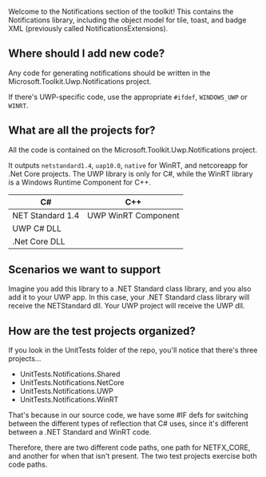 Welcome to the Notifications section of the toolkit! This contains the Notifications library, including the object model for tile, toast, and badge XML (previously called NotificationsExtensions).

## Where should I add new code?
Any code for generating notifications should be written in the Microsoft.Toolkit.Uwp.Notifications project.

If there's UWP-specific code, use the appropriate `#ifdef`, `WINDOWS_UWP` or `WINRT`.

## What are all the projects for?
All the code is contained on the Microsoft.Toolkit.Uwp.Notifications project.

It outputs `netstandard1.4`, `uap10.0`, `native` for WinRT, and netcoreapp for .Net Core projects. The UWP library is only for C#, while the WinRT library is a Windows Runtime Component for C++.


| C#               | C++      |
| ---------------- | ------------------- |
| NET Standard 1.4 | UWP WinRT Component |
| UWP C# DLL |                     |
| .Net Core DLL |                     |



## Scenarios we want to support

Imagine you add this library to a .NET Standard class library, and you also add it to your UWP app. In this case, your .NET Standard class library will receive the NETStandard dll. Your UWP project will receive the UWP dll.

## How are the test projects organized?

If you look in the UnitTests folder of the repo, you'll notice that there's three projects...
 - UnitTests.Notifications.Shared
 - UnitTests.Notifications.NetCore
 - UnitTests.Notifications.UWP
 - UnitTests.Notifications.WinRT

That's because in our source code, we have some #IF defs for switching between the different types of reflection that C# uses, since it's different between a .NET Standard and WinRT code.

Therefore, there are two different code paths, one path for NETFX_CORE, and another for when that isn't present. The two test projects exercise both code paths.
